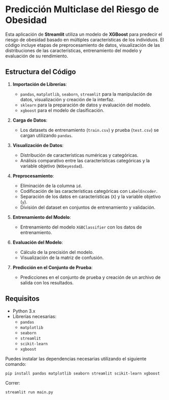 # Predicción Multiclase del Riesgo de Obesidad

Esta aplicación de **Streamlit** utiliza un modelo de **XGBoost** para predecir el riesgo de obesidad basado en múltiples características de los individuos. El código incluye etapas de preprocesamiento de datos, visualización de las distribuciones de las características, entrenamiento del modelo y evaluación de su rendimiento.

## Estructura del Código

1. **Importación de Librerías**:
   - `pandas`, `matplotlib`, `seaborn`, `streamlit` para la manipulación de datos, visualización y creación de la interfaz.
   - `sklearn` para la preparación de datos y evaluación del modelo.
   - `xgboost` para el modelo de clasificación.

2. **Carga de Datos**:
   - Los datasets de entrenamiento (`train.csv`) y prueba (`test.csv`) se cargan utilizando `pandas`.

3. **Visualización de Datos**:
   - Distribución de características numéricas y categóricas.
   - Análisis comparativo entre las características categóricas y la variable objetivo (`NObeyesdad`).

4. **Preprocesamiento**:
   - Eliminación de la columna `id`.
   - Codificación de las características categóricas con `LabelEncoder`.
   - Separación de los datos en características (`X`) y la variable objetivo (`y`).
   - División del dataset en conjuntos de entrenamiento y validación.

7. **Entrenamiento del Modelo**:
   - Entrenamiento del modelo `XGBClassifier` con los datos de entrenamiento.

8. **Evaluación del Modelo**:
   - Cálculo de la precisión del modelo.
   - Visualización de la matriz de confusión.

9. **Predicción en el Conjunto de Prueba**:
   - Predicciones en el conjunto de prueba y creación de un archivo de salida con los resultados.

## Requisitos

- Python 3.x
- Librerías necesarias:
  - `pandas`
  - `matplotlib`
  - `seaborn`
  - `streamlit`
  - `scikit-learn`
  - `xgboost`

Puedes instalar las dependencias necesarias utilizando el siguiente comando:

```bash
pip install pandas matplotlib seaborn streamlit scikit-learn xgboost
```
Correr: 
```bash
streamlit run main.py
